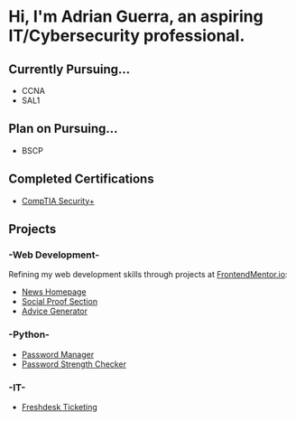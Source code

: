 # Hi, I'm Adrian Guerra, an aspiring IT/Cybersecurity professional.

## Currently Pursuing...
* CCNA
* SAL1

## Plan on Pursuing...
* BSCP

## Completed Certifications
* [CompTIA Security+](https://www.credly.com/badges/e65372e2-2aa5-4b3b-b9ca-bc41dab14f59/public_url)

## Projects

### -Web Development-
Refining my web development skills through projects at [FrontendMentor.io](https://www.frontendmentor.io/):
* [News Homepage](https://news-homepage-six-kappa.vercel.app/)
* [Social Proof Section](https://social-proof-section-five-pi.vercel.app/)
* [Advice Generator](https://advice-generator-app-eta-five.vercel.app/)

### -Python-
* [Password Manager](https://github.com/adie9/Password-Manager)
* [Password Strength Checker](https://github.com/adie9/Password-Strength-Checker)

### -IT-
* [Freshdesk Ticketing](https://github.com/adie9/Freshdesk-Ticketing)
<!--
**adie9/adie9** is a ✨ _special_ ✨ repository because its `README.md` (this file) appears on your GitHub profile.

Here are some ideas to get you started:

- 🔭 I’m currently working on ...
- 🌱 I’m currently learning ...
- 👯 I’m looking to collaborate on ...
- 🤔 I’m looking for help with ...
- 💬 Ask me about ...
- 📫 How to reach me: ...
- 😄 Pronouns: ...
- ⚡ Fun fact: ...
-->
